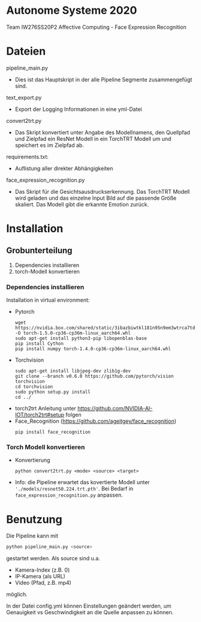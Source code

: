 # Autonome Systeme 2020
Team IW276SS20P2 Affective Computing - Face Expression Recognition

# Dateien
pipeline_main.py
- Dies ist das Hauptskript in der alle Pipeline Segmente zusammengefügt sind.

text_export.py
- Export der Logging Informationen in eine yml-Datei

convert2trt.py
- Das Skript konvertiert unter Angabe des Modellnamens, den Quellpfad und Zielpfad ein ResNet Modell in ein TorchTRT Modell um und speichert es im Zielpfad ab. 

requirements.txt:
- Auflistung aller direkter Abhängigkeiten

face_expression_recognition.py
- Das Skript für die Gesichtsausdruckserkennung. Das TorchTRT Modell wird geladen und das einzelne Input Bild auf die passende Größe skaliert. Das Modell gibt die erkannte Emotion zurück.

# Installation

## Grobunterteilung
1. Dependencies installieren
2. torch-Modell konvertieren

### Dependencies installieren
Installation in virtual environment:
- Pytorch
    ```
    wget https://nvidia.box.com/shared/static/3ibazbiwtkl181n95n9em3wtrca7tdzp.whl -O torch-1.5.0-cp36-cp36m-linux_aarch64.whl
    sudo apt-get install python3-pip libopenblas-base
    pip install Cython
    pip install numpy torch-1.4.0-cp36-cp36m-linux_aarch64.whl
    ```
- Torchvision
    ```
    sudo apt-get install libjpeg-dev zlib1g-dev
    git clone --branch v0.6.0 https://github.com/pytorch/vision torchvision
    cd torchvision
    sudo python setup.py install
    cd ../
    ```
- torch2trt
    Anleitung unter https://github.com/NVIDIA-AI-IOT/torch2trt#setup folgen
- Face_Recognition (https://github.com/ageitgey/face_recognition)
    ```
    pip install face_recognition
    ```

### Torch Modell konvertieren
- Konvertierung
    ```
    python convert2trt.py <mode> <source> <target>
    ```
- Info: die Pipeline erwartet das kovertierte Modell unter `'./models/resnet50.224.trt.pth'`. Bei Bedarf in `face_expression_recognition.py` anpassen.

# Benutzung
Die Pipeline kann mit 
```bash
python pipeline_main.py <source>
```
gestartet werden. Als source sind u.a.
- Kamera-Index (z.B. 0)
- IP-Kamera (als URL)
- Video (Pfad, z.B. mp4)

möglich.

In der Datei config.yml können Einstellungen geändert werden, um Genauigkeit vs Geschwindigkeit an die Quelle anpassen zu können.